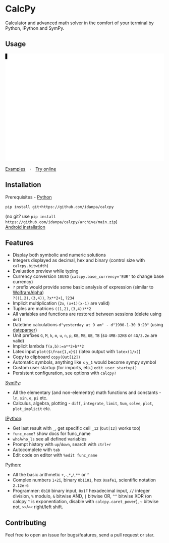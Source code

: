 # CalcPy

Calculator and advanced math solver in the comfort of your terminal by Python, IPython and SymPy.

## Usage
<p align="center">
  <picture>
    <source media="(prefers-color-scheme: dark)" srcset="docs/demo/demo_dark.svg">
    <source media="(prefers-color-scheme: light)" srcset="docs/demo/demo_light.svg">
    <img alt="demo" width="640" height="340" src="docs/demo/demo_light.svg">
  </picture>
</p>

[Examples](docs/examples.md)&emsp;·&emsp;[Try online](https://replit.com/@idanp/CalcPy?embed=true)

## Installation 
Prerequisites - [Python](https://www.python.org/downloads/)
```
pip install git+https://github.com/idanpa/calcpy
```
(no git? use `pip install https://github.com/idanpa/calcpy/archive/main.zip`)  
[Android installation](docs/android.md)  

## Features
* Display both symbolic and numeric solutions
* Integers displayed as decimal, hex and binary (control size with `calcpy.bitwidth`)
* Evaluation preview while typing
* Currency conversion `10USD` (`calcpy.base_currency='EUR'` to change base currency)
* `?` prefix would provide some basic analysis of expression (similar to [WolframAlpha](https://www.wolframalpha.com/))  
`?((1,2),(3,4))`, `?x**2+1`, `?234`
* Implicit multiplication (`2x`, `(x+1)(x-1)` are valid)
* Tuples are matrices `((1,2),(3,4))**2`        
* All variables and functions are restored between sessions (delete using `del`)
* Datetime calculations `d"yesterday at 9 am" - d"1990-1-30 9:20"` (using [dateparser](https://github.com/scrapinghub/dateparser))
* Unit prefixes `G`, `M`, `k`, `m`, `u`, `n`, `p`, `KB`, `MB`, `GB`, `TB` (so `4MB-32KB` or `4G/3.2n` are valid)
* Implicit lambda `f(a,b):=a**2+b**2`
* Latex input `plot($\frac{1,x}$)` (latex output with `latex(1/x)`)
* Copy to clipboard `copy(Out[12])`
* Automatic symbols, anything like `x` `y_1` would become sympy symbol
* Custom user startup (for imports, etc.) `edit_user_startup()`
* Persistent configuration, see options with `calcpy?`

[SymPy](https://www.sympy.org):
* All the elementary (and non-elementry) math functions and constants - `ln`, `sin`, `e`, `pi` etc. 
* Calculus, algebra, plotting - `diff`, `integrate`, `limit`, `Sum`, `solve`, `plot`, `plot_implicit` etc.

[IPython](https://ipython.org):
* Get last result with `_`, get specific cell `_12` (`Out[12]` works too) 
* `func_name?` show docs for func_name
* `who`/`who_ls` see all defined variables
* Prompt history with `up`/`down`, search with `ctrl+r`
* Autocomplete with `tab`
* Edit code on editor with `%edit func_name`

[Python](https://www.python.org/):
* All the basic arithmetic `+`,`-`,`*`,`/`,`**` or `^`
* Complex numbers `1+2i`, binary `0b1101`, hex `0xafe1`, scientific notation `2.12e-6`
* Programmer: `0b10` binary input, `0x1F` hexadecimal input, `//` integer division, `%` modulo, `&` bitwise AND, `|` bitwise OR, `^^` bitwise XOR (on calcpy `^` is exponentiation, disable with `calcpy.caret_power`), `~` bitwise not, `>>`/`<<` right/left shift. 

## Contributing
Feel free to open an issue for bugs/features,  send a pull request  or star.
